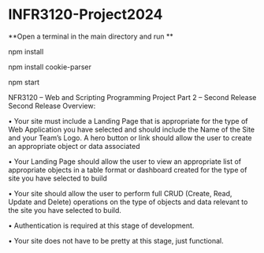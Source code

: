 ﻿# INFR3120-Project2024

**Open a terminal in the main directory and run **


npm install

npm install cookie-parser

npm start



NFR3120 – Web and Scripting Programming
Project Part 2 – Second Release
Second Release
Overview:

• Your site must include a Landing Page that is appropriate for the type of Web
Application you have selected and should include the Name of the Site and
your Team’s Logo. A hero button or link should allow the user to create an
appropriate object or data associated

• Your Landing Page should allow the user to view an appropriate list of
appropriate objects in a table format or dashboard created for the type of
site you have selected to build 

• Your site should allow the user to perform full CRUD (Create, Read, Update
and Delete) operations on the type of objects and data relevant to the site
you have selected to build.

• Authentication is required at this stage of development.

• Your site does not have to be pretty at this stage, just functional.
